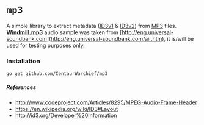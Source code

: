 [ID3v1]: https://en.wikipedia.org/wiki/ID3#ID3v1
[ID3v2]: https://en.wikipedia.org/wiki/ID3#ID3v2
[MP3]: https://en.wikipedia.org/wiki/MP3

# `mp3`
A simple library to extract metadata ([ID3v1][ID3v1] & [ID3v2][ID3v2]) from [MP3][MP3] files. [**Windmill.mp3**](https://github.com/CentaurWarchief/mp3/blob/master/res/Windmill.mp3) audio sample was taken from [http://eng.universal-soundbank.com](http://eng.universal-soundbank.com/air.htm), it is/will be used for testing purposes only.

### Installation
```
go get github.com/CentaurWarchief/mp3
```

##### References
- http://www.codeproject.com/Articles/8295/MPEG-Audio-Frame-Header
- https://en.wikipedia.org/wiki/ID3#Layout
- http://id3.org/Developer%20Information
